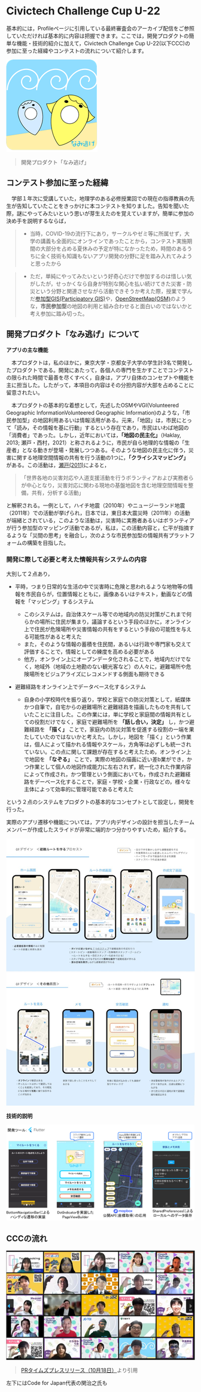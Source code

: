 # Civictech Challenge Cup U-22

基本的には，Profileページに引用している最終審査会のアーカイブ配信をご参照していただければ基本的に内容は把握できます。ここでは，開発プロダクトの簡単な機能・技術的紹介に加えて，Civictech Challenge Cup U-22(以下CCC)の参加に至った経緯やコンテストの流れについて紹介します。

![naminige_home](../figure/fig_naminige_home.png)
>開発プロダクト「なみ逃げ」

## コンテスト参加に至った経緯
 　学部１年次に受講していた，地理学のある必修授業回での現在の指導教員の先生が告知していたことをきっかけに本コンテストを知りました。告知を聞いた際，謎にやってみたいという思いが芽生えたのを覚えていますが，簡単に参加の決め手を説明するならば，

>- 当時，COVID-19の流行下にあり，サークルやゼミ等に所属せず，大学の講義も全面的にオンラインであったことから，コンテスト実施期間の大部分を占める夏休みの予定が特になかったため，時間のあるうちに全く技術も知識もないアプリ開発の分野に足を踏み入れてみようと思ったから

>- ただ，単純にやってみたいという好奇心だけで参加するのは惜しい気がしたが，せっかくなら自身が特別な関心を払い続けてきた災害・防災という分野と関連させながら活動できそうか考えた際，授業で学んだ[参加型GIS(Participatory GIS)](https://www.jstage.jst.go.jp/article/thagis/18/2/18_139/_pdf/-char/ja)や，[OpenStreetMap(OSM)](https://www.openstreetmap.org/#map=4/35.59/134.38)のような，**市民参加型**の地図の利用と組み合わせると面白いのではないかと考え参加に踏み切った。
　
## 開発プロダクト「なみ逃げ」について

**アプリの主な機能**

　本プロダクトは，私のほかに，東京大学・京都女子大学の学生計3名で開発したプロダクトである。開発にあたって，各個人の専門を生かすことでコンテストの限られた時間で最善を尽くすべく，自身は，アプリ自体のコンセプトや機能を主に担当した。したがって，本項目の内容はその分担内容が大部を占めることに留意されたい。

　本プロダクトの基本的な着想として，先述したOSMやVGI(Volunteered Geographic InformationVolunteered Geographic Information)のような，「市民参加型」の地図利用あるいは情報活用がある。元来，「地図」は，市民にとって「読み，その情報を基に行動」するという存在であり，市民はいわば地図の「消費者」であった。しかし，近年においては，**「地図の民主化」**（Haklay, 2013; 瀬戸・西村，2021）と称されるように，市民が自ら地理的な情報の「生産者」となる動きが登場・発展しつつある。そのような地図の民主化に伴う，災害に関する地理空間情報の共有を行う活動の1つに，**「クライシスマッピング」** がある。この活動は，[瀬戸(2011)](https://www.gisa-japan.org/content/files/conferences/proceedings/2011cd/papers/B-2-4.pdf)によると，
>「世界各地の災害対応や人道支援活動を行うボランティアおよび実務者らが中心となり，災害対応に関わる現地の基盤地図を含む地理空間情報を整備，共有，分析する活動」

と解釈される。一例として，ハイチ地震（2010年）やニュージーランド地震（2011年）での活動が挙げられ，日本では，東日本大震災時（2011年）の活動が端緒とされている，このような活動は，災害時に実務者あるいはボランティアが行う参加型のマッピング活動であるが，私は，この活動内容と，仁平が指摘するような「災間の思考」を融合し，次のような市民参加型の情報共有プラットフォームの構築を目指した。

### 開発に際して必要と考えた情報共有システムの内容

大別して２点あり，

- 平時，つまり日常的な生活の中で災害時に危険と思われるような地物等の情報を市民自らが，位置情報とともに，画像あるいはテキスト，動画などの情報を「マッピング」するシステム
  - このシステムは，自治体スケール等での地域内の防災対策がこれまで何らかの場所に住民が集まり，議論するという手段のほかに，オンライン上で住民が危険場所や災害情報の共有をするという手段の可能性を与える可能性があると考えた
  - また，そのような情報の蓄積を住民間，あるいは行政や専門家も交えて評価することで，情報としての練度を高める必要がある
  - 他方，オンライン上にオープンデータ化されることで，地域内だけでなく，地域外（地域の土地勘のない観光客など）の人々に，避難場所や危険場所をビジュアライズにレコメンドする側面も期待できる

- 避難経路をオンライン上でデータベース化するシステム
  - 自身の小学校時代を振り返り，学校と家庭での防災対策として，紙媒体かつ自筆で，自宅からの避難場所と避難経路を描画したものを共有していたことに注目した。この作業には，単に学校と家庭間の情報共有としての役割だけでなく，家庭で避難場所を **「話し合い，決定」** し，かつ避難経路を **「描く」** ことで，家庭内の防災対策を促進する役割の一端を果たしていたのではないかと考えた。しかし，地図を「描く」という作業は，個人によって描かれる情報やスケール，方角等は必ずしも統一されていない。この点に関して課題が存在すると考えたため，オンライン上で地図を  **「なぞる」** ことで，実際の地図の描画に近い差b業ができ，かつ作業として個人の地図作成能力に左右されず，統一化された作業内容によって作成され，かつ管理という側面においても，作成された避難経路をデーベース化することで，家庭・学校・企業・行政などの，様々な主体によって効率的に管理可能であると考えた

という２点のシステムをプロダクトの基本的なコンセプトとして設定し，開発を行った。

実際のアプリ遷移や機能については，アプリ内デザインの設計を担当したチームメンバーが作成したスライドが非常に端的かつ分かりやすいため，紹介する。

![写真１](../figure/fig_naminige_intro_1.jpg)
![写真２](../figure/fig_naminige_intro_2.jpg)

**技術的説明**

![写真３](../figure/fig_naminige_tech_1.png)

## CCCの流れ

![最終審査会集合写真](../figure/fig_CCC_final.png)
>[PRタイムズプレスリリース（10月18日）](https://prtimes.jp/main/html/rd/p/000000039.000039198.html)より引用

左下にはCode for Japan代表の関治之氏も
